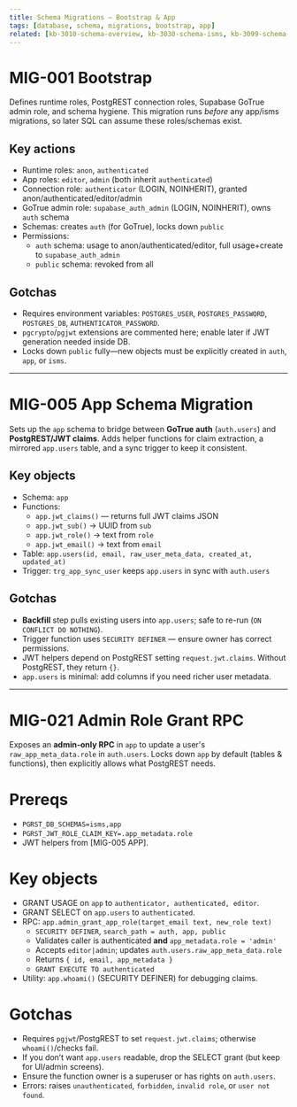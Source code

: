 ```yaml
--- 
title: Schema Migrations – Bootstrap & App 
tags: [database, schema, migrations, bootstrap, app] 
related: [kb-3010-schema-overview, kb-3030-schema-isms, kb-3099-schema-audit] 
--- 
```

 
# MIG-001 Bootstrap 
Defines runtime roles, PostgREST connection roles, Supabase GoTrue admin role, and schema hygiene. 
This migration runs *before* any app/isms migrations, so later SQL can assume these roles/schemas exist. 
 
## Key actions 
- Runtime roles: `anon`, `authenticated` 
- App roles: `editor`, `admin` (both inherit `authenticated`) 
- Connection role: `authenticator` (LOGIN, NOINHERIT), granted anon/authenticated/editor/admin 
- GoTrue admin role: `supabase_auth_admin` (LOGIN, NOINHERIT), owns `auth` schema 
- Schemas: creates `auth` (for GoTrue), locks down `public` 
- Permissions: 
  - `auth` schema: usage to anon/authenticated/editor, full usage+create to `supabase_auth_admin` 
  - `public` schema: revoked from all 
 
## Gotchas 
- Requires environment variables: `POSTGRES_USER`, `POSTGRES_PASSWORD`, `POSTGRES_DB`, `AUTHENTICATOR_PASSWORD`. 
- `pgcrypto`/`pgjwt` extensions are commented here; enable later if JWT generation needed inside DB. 
- Locks down `public` fully—new objects must be explicitly created in `auth`, `app`, or `isms`. 
 
 
--- 
# MIG-005 App Schema Migration 
Sets up the `app` schema to bridge between **GoTrue auth** (`auth.users`) and **PostgREST/JWT claims**. 
Adds helper functions for claim extraction, a mirrored `app.users` table, and a sync trigger to keep it consistent. 
 
## Key objects 
- Schema: `app` 
- Functions: 
  - `app.jwt_claims()` — returns full JWT claims JSON 
  - `app.jwt_sub()` → UUID from `sub` 
  - `app.jwt_role()` → text from `role` 
  - `app.jwt_email()` → text from `email` 
- Table: `app.users(id, email, raw_user_meta_data, created_at, updated_at)` 
- Trigger: `trg_app_sync_user` keeps `app.users` in sync with `auth.users` 
 
## Gotchas 
- **Backfill** step pulls existing users into `app.users`; safe to re-run (`ON CONFLICT DO NOTHING`). 
- Trigger function uses `SECURITY DEFINER` — ensure owner has correct permissions. 
- JWT helpers depend on PostgREST setting `request.jwt.claims`. Without PostgREST, they return `{}`. 
- `app.users` is minimal: add columns if you need richer user metadata. 
 
 
--- 
# MIG-021 Admin Role Grant RPC 
Exposes an **admin-only RPC** in `app` to update a user's `raw_app_meta_data.role` in `auth.users`. 
Locks down `app` by default (tables & functions), then explicitly allows what PostgREST needs. 
 
# Prereqs 
- `PGRST_DB_SCHEMAS=isms,app` 
- `PGRST_JWT_ROLE_CLAIM_KEY=.app_metadata.role` 
- JWT helpers from [MIG-005 APP]. 
 
# Key objects 
- GRANT USAGE on `app` to `authenticator, authenticated, editor`. 
- GRANT SELECT on `app.users` to `authenticated`. 
- RPC: `app.admin_grant_app_role(target_email text, new_role text)` 
  - `SECURITY DEFINER`, `search_path = auth, app, public` 
  - Validates caller is authenticated **and** `app_metadata.role = 'admin'` 
  - Accepts `editor|admin`; updates `auth.users.raw_app_meta_data.role` 
  - Returns `{ id, email, app_metadata }` 
  - `GRANT EXECUTE TO authenticated` 
- Utility: `app.whoami()` (SECURITY DEFINER) for debugging claims. 
 
# Gotchas 
- Requires `pgjwt`/PostgREST to set `request.jwt.claims`; otherwise `whoami()`/checks fail. 
- If you don’t want `app.users` readable, drop the SELECT grant (but keep for UI/admin screens). 
- Ensure the function owner is a superuser or has rights on `auth.users`. 
- Errors: raises `unauthenticated`, `forbidden`, `invalid role`, or `user not found`. 
 